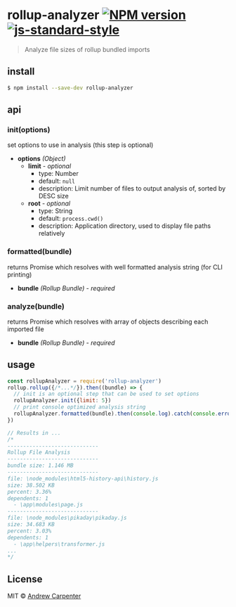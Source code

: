 # rollup-analyzer [![NPM version](https://badge.fury.io/js/rollup-analyzer.svg)](https://npmjs.org/package/rollup-analyzer)   [![js-standard-style](https://img.shields.io/badge/code%20style-standard-brightgreen.svg?style=flat)](https://github.com/feross/standard)

> Analyze file sizes of rollup bundled imports

## install

```sh
$ npm install --save-dev rollup-analyzer
```

## api

### init(options)
set options to use in analysis (this step is optional)
- **options** *(Object)*
  - **limit** - *optional*
    - type: Number
    - default: `null`
    - description: Limit number of files to output analysis of, sorted by DESC size
  - **root** - *optional*
    - type: String
    - default: `process.cwd()`
    - description: Application directory, used to display file paths relatively

### formatted(bundle)
returns Promise which resolves with well formatted analysis string (for CLI printing)
- **bundle** *(Rollup Bundle)* - *required*

### analyze(bundle)
returns Promise which resolves with array of objects describing each imported file
- **bundle** *(Rollup Bundle)* - *required*

## usage

```js
const rollupAnalyzer = require('rollup-analyzer')
rollup.rollup({/*...*/}).then((bundle) => {
  // init is an optional step that can be used to set options
  rollupAnalyzer.init({limit: 5})
  // print console optimized analysis string
  rollupAnalyzer.formatted(bundle).then(console.log).catch(console.error)
})

// Results in ...
/*
-----------------------------
Rollup File Analysis
-----------------------------
bundle size: 1.146 MB
-----------------------------
file: \node_modules\html5-history-api\history.js
size: 38.502 KB
percent: 3.36%
dependents: 1
  - \app\modules\page.js
-----------------------------
file: \node_modules\pikaday\pikaday.js
size: 34.683 KB
percent: 3.03%
dependents: 1
  - \app\helpers\transformer.js
...
*/
```

## License

MIT © [Andrew Carpenter](https://github.com/doesdev)
